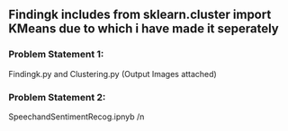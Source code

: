 ## Findingk includes from sklearn.cluster import KMeans due to which i have made it seperately

### Problem Statement 1:

Findingk.py and Clustering.py (Output Images attached) 

### Problem Statement 2:

SpeechandSentimentRecog.ipnyb /n
